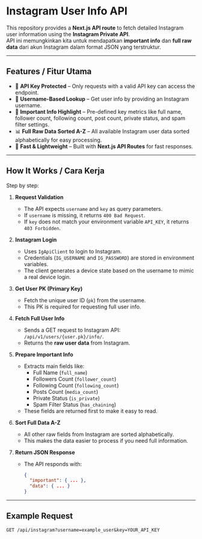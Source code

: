 # Instagram User Info API

This repository provides a **Next.js API route** to fetch detailed Instagram user information using the **Instagram Private API**.  
API ini memungkinkan kita untuk mendapatkan **important info** dan **full raw data** dari akun Instagram dalam format JSON yang terstruktur.

---

## Features / Fitur Utama
- 🔑 **API Key Protected** – Only requests with a valid API key can access the endpoint.  
- 📲 **Username-Based Lookup** – Get user info by providing an Instagram username.  
- 📝 **Important Info Highlight** – Pre-defined key metrics like full name, follower count, following count, post count, private status, and spam filter settings.  
- 📊 **Full Raw Data Sorted A-Z** – All available Instagram user data sorted alphabetically for easy processing.  
- 🚀 **Fast & Lightweight** – Built with **Next.js API Routes** for fast responses.

---

## How It Works / Cara Kerja

Step by step:

1. **Request Validation**  
   - The API expects `username` and `key` as query parameters.  
   - If `username` is missing, it returns `400 Bad Request`.  
   - If `key` does not match your environment variable `API_KEY`, it returns `403 Forbidden`.

2. **Instagram Login**  
   - Uses `IgApiClient` to login to Instagram.  
   - Credentials (`IG_USERNAME` and `IG_PASSWORD`) are stored in environment variables.  
   - The client generates a device state based on the username to mimic a real device login.

3. **Get User PK (Primary Key)**  
   - Fetch the unique user ID (`pk`) from the username.  
   - This PK is required for requesting full user info.

4. **Fetch Full User Info**  
   - Sends a GET request to Instagram API: `/api/v1/users/{user.pk}/info/`.  
   - Returns the **raw user data** from Instagram.

5. **Prepare Important Info**  
   - Extracts main fields like:  
     - Full Name (`full_name`)  
     - Followers Count (`follower_count`)  
     - Following Count (`following_count`)  
     - Posts Count (`media_count`)  
     - Private Status (`is_private`)  
     - Spam Filter Status (`has_chaining`)  
   - These fields are returned first to make it easy to read.

6. **Sort Full Data A-Z**  
   - All other raw fields from Instagram are sorted alphabetically.  
   - This makes the data easier to process if you need full information.

7. **Return JSON Response**  
   - The API responds with:  
     ```json
     {
       "important": { ... },
       "data": { ... }
     }
     ```

---

## Example Request

```http
GET /api/instagram?username=example_user&key=YOUR_API_KEY

